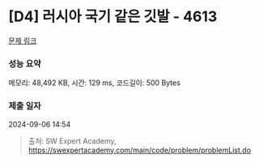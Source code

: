 # [D4] 러시아 국기 같은 깃발 - 4613 

[문제 링크](https://swexpertacademy.com/main/code/problem/problemDetail.do?contestProbId=AWQl9TIK8qoDFAXj) 

### 성능 요약

메모리: 48,492 KB, 시간: 129 ms, 코드길이: 500 Bytes

### 제출 일자

2024-09-06 14:54



> 출처: SW Expert Academy, https://swexpertacademy.com/main/code/problem/problemList.do